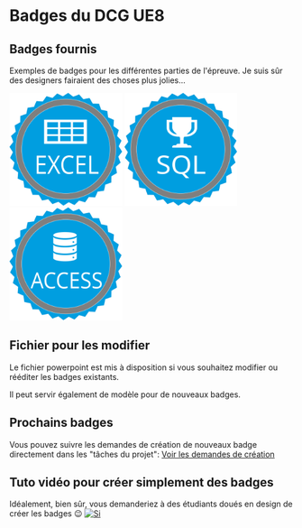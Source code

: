 # Badges du DCG UE8

## Badges fournis
Exemples de badges pour les différentes parties de l'épreuve. Je suis sûr des designers fairaient des choses plus jolies...


<img src="./Excel.svg" width="200"/> <img src="./SQL_Champion.svg" width="200"/> <img src="./Access.svg" width="200"/>

## Fichier pour les modifier
Le fichier powerpoint est mis à disposition si vous souhaitez modifier ou rééditer les badges existants.

Il peut servir également de modèle pour de nouveaux badges.

## Prochains badges
Vous pouvez suivre les demandes de création de nouveaux badge directement dans les "tâches du projet": [Voir les demandes de création](issues?q=is%3Aissue+is%3Aopen+badge)


## Tuto vidéo pour créer simplement des badges
Idéalement, bien sûr, vous demanderiez à des étudiants doués en design de créer les badges 😉
[![Si](https://i.ytimg.com/vi/NYT4H8FEH54/hqdefault.jpg)](
https://www.youtube.com/watch?v=NYT4H8FEH54 )

